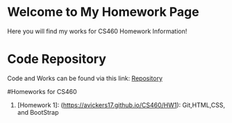 # Welcome to My Homework Page

Here you will find my works for CS460 Homework Information!

# Code Repository
Code and Works can be found via this link: [Repository](https://github.com/avickers17/avickers17.github.io)

#Homeworks for CS460
1. [Homework 1]: (https://avickers17.github.io/CS460/HW1): Git,HTML,CSS, and BootStrap


